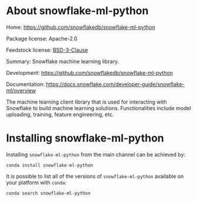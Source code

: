 About snowflake-ml-python
================================

Home: https://github.com/snowflakedb/snowflake-ml-python

Package license: Apache-2.0

Feedstock license: [BSD-3-Clause](https://github.com/AnacondaRecipes/snowflake-ml-python-feedstock/blob/main/LICENSE)

Summary: Snowflake machine learning library.

Development: https://github.com/snowflakedb/snowflake-ml-python

Documentation: https://docs.snowflake.com/developer-guide/snowflake-ml/overview

The machine learning client library that is used for interacting with Snowflake to build machine learning solutions. Functionalities include model uploading, training, feature engineering, etc.


Installing snowflake-ml-python
==================

Installing `snowflake-ml-python` from the main channel can be achieved by:

```
conda install snowflake-ml-python
```

It is possible to list all of the versions of `snowflake-ml-python` available on your platform with `conda`:

```
conda search snowflake-ml-python
```
